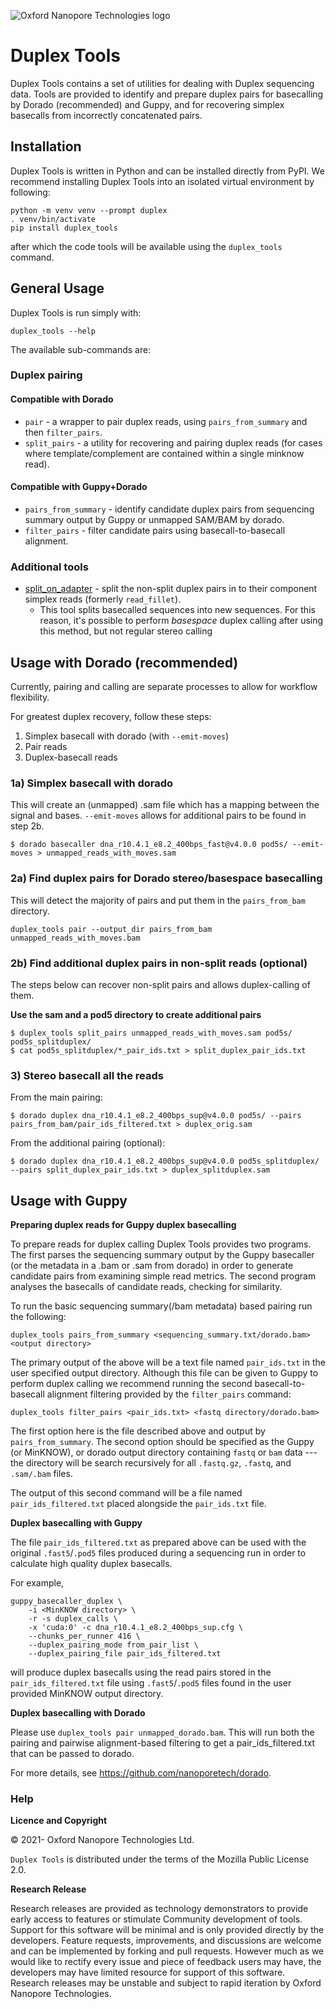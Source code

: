![Oxford Nanopore Technologies logo](https://github.com/nanoporetech/medaka/raw/master/images/ONT_logo_590x106.png)

# Duplex Tools

Duplex Tools contains a set of utilities for dealing with Duplex sequencing
data. Tools are provided to identify and prepare duplex pairs for basecalling
by Dorado (recommended) and Guppy, and for recovering simplex basecalls from incorrectly concatenated
pairs.

## Installation

Duplex Tools is written in Python and can be installed directly from PyPI.
We recommend installing Duplex Tools into an isolated virtual environment
by following:

    python -m venv venv --prompt duplex
    . venv/bin/activate
    pip install duplex_tools

after which the code tools will be available using the `duplex_tools` command.

## General Usage

Duplex Tools is run simply with:

    duplex_tools --help

The available sub-commands are:

### Duplex pairing


#### Compatible with Dorado
* `pair` - a wrapper to pair duplex reads, using `pairs_from_summary` and then `filter_pairs`.
* `split_pairs` - a utility for recovering and pairing duplex reads (for cases where template/complement are contained within a single minknow read).

#### Compatible with Guppy+Dorado
* `pairs_from_summary` - identify candidate duplex pairs from sequencing summary output by Guppy or unmapped SAM/BAM by dorado.
* `filter_pairs` - filter candidate pairs using basecall-to-basecall alignment.

### Additional tools
* [split_on_adapter](./fillet.md) - split the non-split duplex pairs in to their component simplex reads (formerly `read_fillet`). 
  * This tool splits basecalled sequences into new sequences. For this reason, it's possible to perform _basespace_ duplex calling after using this method, but not regular stereo calling


## Usage with Dorado (recommended)

Currently, pairing and calling are separate processes to allow for workflow flexibility.

For greatest duplex recovery, follow these steps:

1) Simplex basecall with dorado (with `--emit-moves`)
2) Pair reads
3) Duplex-basecall reads


### 1a) Simplex basecall with dorado
This will create an (unmapped) .sam file which has a mapping between the signal and bases.
`--emit-moves` allows for additional pairs to be found in step 2b.

    $ dorado basecaller dna_r10.4.1_e8.2_400bps_fast@v4.0.0 pod5s/ --emit-moves > unmapped_reads_with_moves.sam

### 2a) Find duplex pairs for Dorado stereo/basespace basecalling
This will detect the majority of pairs and put them in the `pairs_from_bam` directory.

    duplex_tools pair --output_dir pairs_from_bam unmapped_reads_with_moves.bam


### 2b) Find additional duplex pairs in non-split reads (optional)

The steps below can recover non-split pairs and allows duplex-calling of them.

**Use the sam and a pod5 directory to create additional pairs**

    $ duplex_tools split_pairs unmapped_reads_with_moves.sam pod5s/ pod5s_splitduplex/
    $ cat pod5s_splitduplex/*_pair_ids.txt > split_duplex_pair_ids.txt

### 3) Stereo basecall all the reads

From the main pairing:

    $ dorado duplex dna_r10.4.1_e8.2_400bps_sup@v4.0.0 pod5s/ --pairs pairs_from_bam/pair_ids_filtered.txt > duplex_orig.sam

From the additional pairing (optional):

    $ dorado duplex dna_r10.4.1_e8.2_400bps_sup@v4.0.0 pod5s_splitduplex/ --pairs split_duplex_pair_ids.txt > duplex_splitduplex.sam


## Usage with Guppy

**Preparing duplex reads for Guppy duplex basecalling**

To prepare reads for duplex calling Duplex Tools provides two programs. The
first parses the sequencing summary output by the Guppy basecaller (or the metadata in a .bam or .sam from dorado) in order
to generate candidate pairs from examining simple read metrics. The second
program analyses the basecalls of candidate reads, checking for similarity.

To run the basic sequencing summary(/bam metadata) based pairing run the following:

    duplex_tools pairs_from_summary <sequencing_summary.txt/dorado.bam> <output directory>

The primary output of the above will be a text file named `pair_ids.txt` in the
user specified output directory. Although this file can be given to Guppy to perform
duplex calling we recommend running the second basecall-to-basecall alignment
filtering provided by the `filter_pairs` command:

    duplex_tools filter_pairs <pair_ids.txt> <fastq directory/dorado.bam>

The first option here is the file described above and output by `pairs_from_summary`.
The second option should be specified as the Guppy (or MinKNOW), or dorado output directory
containing `fastq` or `bam` data --- the directory will be search recursively for all `.fastq.gz`, `.fastq`, and `.sam/.bam` files. 

The output of this second command will be a file named
`pair_ids_filtered.txt` placed alongside the `pair_ids.txt` file.

**Duplex basecalling with Guppy**

The file `pair_ids_filtered.txt` as prepared above can be used with the
original `.fast5`/`.pod5` files produced during a sequencing run in order to calculate
high quality duplex basecalls.

For example,

    guppy_basecaller_duplex \
        -i <MinKNOW directory> \
        -r -s duplex_calls \
        -x 'cuda:0' -c dna_r10.4.1_e8.2_400bps_sup.cfg \
        --chunks_per_runner 416 \
        --duplex_pairing_mode from_pair_list \
        --duplex_pairing_file pair_ids_filtered.txt

will produce duplex basecalls using the read pairs stored in the
`pair_ids_filtered.txt` file using `.fast5`/`.pod5` files found in the user
provided MinKNOW output directory.

**Duplex basecalling with Dorado**

Please use `duplex_tools pair unmapped_dorado.bam`. 
This will run both the pairing and pairwise alignment-based filtering to get a pair_ids_filtered.txt that can be passed to dorado. 


For more details, see https://github.com/nanoporetech/dorado. 


### Help

**Licence and Copyright**

© 2021- Oxford Nanopore Technologies Ltd.

`Duplex Tools` is distributed under the terms of the Mozilla Public License 2.0.

**Research Release**

Research releases are provided as technology demonstrators to provide early
access to features or stimulate Community development of tools. Support for
this software will be minimal and is only provided directly by the developers.
Feature requests, improvements, and discussions are welcome and can be
implemented by forking and pull requests. However much as we would
like to rectify every issue and piece of feedback users may have, the
developers may have limited resource for support of this software. Research
releases may be unstable and subject to rapid iteration by Oxford Nanopore
Technologies.

